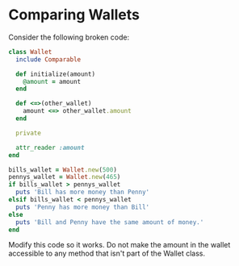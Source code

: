 
# Comparing Wallets

Consider the following broken code:

```ruby
class Wallet
  include Comparable

  def initialize(amount)
    @amount = amount
  end

  def <=>(other_wallet)
    amount <=> other_wallet.amount
  end

  private

  attr_reader :amount
end

bills_wallet = Wallet.new(500)
pennys_wallet = Wallet.new(465)
if bills_wallet > pennys_wallet
  puts 'Bill has more money than Penny'
elsif bills_wallet < pennys_wallet
  puts 'Penny has more money than Bill'
else
  puts 'Bill and Penny have the same amount of money.'
end
```

Modify this code so it works. Do not make the amount in the wallet accessible to any method that isn't part of the Wallet class.

